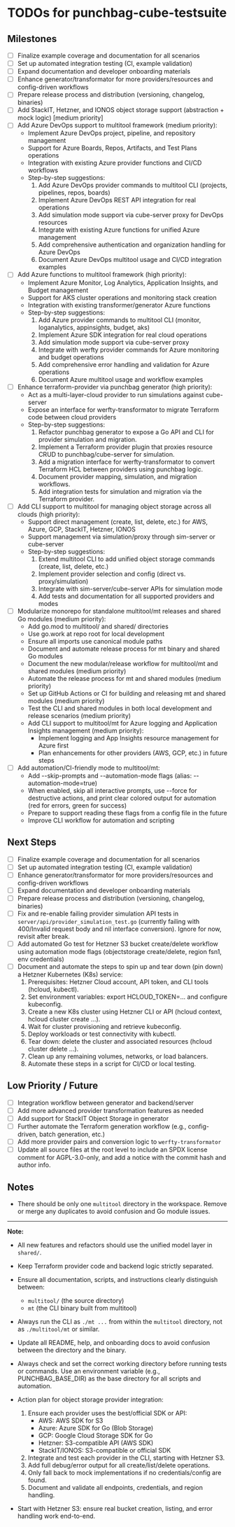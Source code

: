 # TODOs for punchbag-cube-testsuite

## Milestones
- [ ] Finalize example coverage and documentation for all scenarios
- [ ] Set up automated integration testing (CI, example validation)
- [ ] Expand documentation and developer onboarding materials
- [ ] Enhance generator/transformator for more providers/resources and config-driven workflows
- [ ] Prepare release process and distribution (versioning, changelog, binaries)
- [ ] Add StackIT, Hetzner, and IONOS object storage support (abstraction + mock logic) [medium priority]
- [ ] Add Azure DevOps support to multitool framework (medium priority):
    - Implement Azure DevOps project, pipeline, and repository management
    - Support for Azure Boards, Repos, Artifacts, and Test Plans operations
    - Integration with existing Azure provider functions and CI/CD workflows
    - Step-by-step suggestions:
        1. Add Azure DevOps provider commands to multitool CLI (projects, pipelines, repos, boards)
        2. Implement Azure DevOps REST API integration for real operations
        3. Add simulation mode support via cube-server proxy for DevOps resources
        4. Integrate with existing Azure functions for unified Azure management
        5. Add comprehensive authentication and organization handling for Azure DevOps
        6. Document Azure DevOps multitool usage and CI/CD integration examples
- [ ] Add Azure functions to multitool framework (high priority):
    - Implement Azure Monitor, Log Analytics, Application Insights, and Budget management
    - Support for AKS cluster operations and monitoring stack creation
    - Integration with existing transformer/generator Azure functions
    - Step-by-step suggestions:
        1. Add Azure provider commands to multitool CLI (monitor, loganalytics, appinsights, budget, aks)
        2. Implement Azure SDK integration for real cloud operations
        3. Add simulation mode support via cube-server proxy
        4. Integrate with werfty provider commands for Azure monitoring and budget operations
        5. Add comprehensive error handling and validation for Azure operations
        6. Document Azure multitool usage and workflow examples
- [ ] Enhance terraform-provider via punchbag generator (high priority):
    - Act as a multi-layer-cloud provider to run simulations against cube-server
    - Expose an interface for werfty-transformator to migrate Terraform code between cloud providers
    - Step-by-step suggestions:
        1. Refactor punchbag generator to expose a Go API and CLI for provider simulation and migration.
        2. Implement a Terraform provider plugin that proxies resource CRUD to punchbag/cube-server for simulation.
        3. Add a migration interface for werfty-transformator to convert Terraform HCL between providers using punchbag logic.
        4. Document provider mapping, simulation, and migration workflows.
        5. Add integration tests for simulation and migration via the Terraform provider.
- [ ] Add CLI support to multitool for managing object storage across all clouds (high priority):
    - Support direct management (create, list, delete, etc.) for AWS, Azure, GCP, StackIT, Hetzner, IONOS
    - Support management via simulation/proxy through sim-server or cube-server
    - Step-by-step suggestions:
        1. Extend multitool CLI to add unified object storage commands (create, list, delete, etc.)
        2. Implement provider selection and config (direct vs. proxy/simulation)
        3. Integrate with sim-server/cube-server APIs for simulation mode
        4. Add tests and documentation for all supported providers and modes
- [ ] Modularize monorepo for standalone multitool/mt releases and shared Go modules (medium priority):
    - Add go.mod to multitool/ and shared/ directories
    - Use go.work at repo root for local development
    - Ensure all imports use canonical module paths
    - Document and automate release process for mt binary and shared Go modules
    - Document the new modular/release workflow for multitool/mt and shared modules (medium priority)
    - Automate the release process for mt and shared modules (medium priority)
    - Set up GitHub Actions or CI for building and releasing mt and shared modules (medium priority)
    - Test the CLI and shared modules in both local development and release scenarios (medium priority)
    - Add CLI support to multitool/mt for Azure logging and Application Insights management (medium priority):
        - Implement logging and App Insights resource management for Azure first
        - Plan enhancements for other providers (AWS, GCP, etc.) in future steps
- [ ] Add automation/CI-friendly mode to multitool/mt:
    - Add --skip-prompts and --automation-mode flags (alias: --automation-mode=true)
    - When enabled, skip all interactive prompts, use --force for destructive actions, and print clear colored output for automation (red for errors, green for success)
    - Prepare to support reading these flags from a config file in the future
    - Improve CLI workflow for automation and scripting

## Next Steps
- [ ] Finalize example coverage and documentation for all scenarios
- [ ] Set up automated integration testing (CI, example validation)
- [ ] Enhance generator/transformator for more providers/resources and config-driven workflows
- [ ] Expand documentation and developer onboarding materials
- [ ] Prepare release process and distribution (versioning, changelog, binaries)
- [ ] Fix and re-enable failing provider simulation API tests in `server/api/provider_simulation_test.go` (currently failing with 400/Invalid request body and nil interface conversion). Ignore for now, revisit after break.
- [ ] Add automated Go test for Hetzner S3 bucket create/delete workflow using automation mode flags (objectstorage create/delete, region fsn1, env credentials)
- [ ] Document and automate the steps to spin up and tear down (pin down) a Hetzner Kubernetes (K8s) service:
    1. Prerequisites: Hetzner Cloud account, API token, and CLI tools (hcloud, kubectl).
    2. Set environment variables: export HCLOUD_TOKEN=... and configure kubeconfig.
    3. Create a new K8s cluster using Hetzner CLI or API (hcloud context, hcloud cluster create ...).
    4. Wait for cluster provisioning and retrieve kubeconfig.
    5. Deploy workloads or test connectivity with kubectl.
    6. Tear down: delete the cluster and associated resources (hcloud cluster delete ...).
    7. Clean up any remaining volumes, networks, or load balancers.
    8. Automate these steps in a script for CI/CD or local testing.

## Low Priority / Future
- [ ] Integration workflow between generator and backend/server
- [ ] Add more advanced provider transformation features as needed
- [ ] Add support for StackIT Object Storage in generator
- [ ] Further automate the Terraform generation workflow (e.g., config-driven, batch generation, etc.)
- [ ] Add more provider pairs and conversion logic to `werfty-transformator`
- [ ] Update all source files at the root level to include an SPDX license comment for AGPL-3.0-only, and add a notice with the commit hash and author info.

## Notes
- There should be only one `multitool` directory in the workspace. Remove or merge any duplicates to avoid confusion and Go module issues.

---

**Note:**
- All new features and refactors should use the unified model layer in `shared/`.
- Keep Terraform provider code and backend logic strictly separated.
- Ensure all documentation, scripts, and instructions clearly distinguish between:
    - `multitool/` (the source directory)
    - `mt` (the CLI binary built from multitool)
- Always run the CLI as `./mt ...` from within the `multitool` directory, not as `./multitool/mt` or similar.
- Update all README, help, and onboarding docs to avoid confusion between the directory and the binary.
- Always check and set the correct working directory before running tests or commands. Use an environment variable (e.g., PUNCHBAG_BASE_DIR) as the base directory for all scripts and automation.

- Action plan for object storage provider integration:
  1. Ensure each provider uses the best/official SDK or API:
     - AWS: AWS SDK for S3
     - Azure: Azure SDK for Go (Blob Storage)
     - GCP: Google Cloud Storage SDK for Go
     - Hetzner: S3-compatible API (AWS SDK)
     - StackIT/IONOS: S3-compatible or official SDK
  2. Integrate and test each provider in the CLI, starting with Hetzner S3.
  3. Add full debug/error output for all create/list/delete operations.
  4. Only fall back to mock implementations if no credentials/config are found.
  5. Document and validate all endpoints, credentials, and region handling.

- Start with Hetzner S3: ensure real bucket creation, listing, and error handling work end-to-end.
